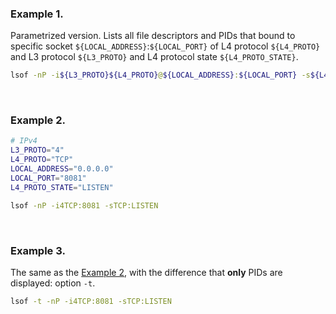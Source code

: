 
### **Example 1**.
Parametrized version. Lists all file descriptors and PIDs that bound to specific socket `${LOCAL_ADDRESS}`:`${LOCAL_PORT}` of L4 protocol `${L4_PROTO}` and L3 protocol `${L3_PROTO}` and L4 protocol state `${L4_PROTO_STATE}`.

```bash
lsof -nP -i${L3_PROTO}${L4_PROTO}@${LOCAL_ADDRESS}:${LOCAL_PORT} -s${L4_PROTO}:${L4_PROTO_STATE}
```

<br>

### **Example 2**.
```bash
# IPv4
L3_PROTO="4"
L4_PROTO="TCP"
LOCAL_ADDRESS="0.0.0.0"
LOCAL_PORT="8081"
L4_PROTO_STATE="LISTEN"
```

```bash
lsof -nP -i4TCP:8081 -sTCP:LISTEN
```

<br>

### **Example 3**.

The same as the [Example 2](#example-2), with the difference that **only** PIDs are displayed: option `-t`.

```bash
lsof -t -nP -i4TCP:8081 -sTCP:LISTEN
```